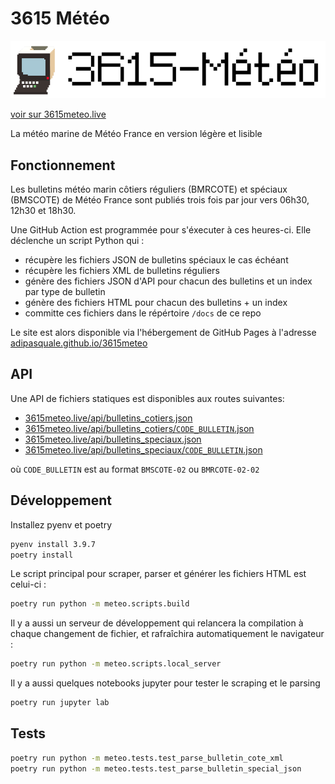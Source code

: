 # 3615 Météo

![3615 Météo](https://raw.githubusercontent.com/adipasquale/3615meteo/main/static_assets/logo.png)

[voir sur 3615meteo.live](https://www.3615meteo.live)

La météo marine de Météo France en version légère et lisible

## Fonctionnement

Les bulletins météo marin côtiers réguliers (BMRCOTE) et spéciaux (BMSCOTE) de Météo France sont publiés trois fois par jour vers 06h30, 12h30 et 18h30.

Une GitHub Action est programmée pour s'éxecuter à ces heures-ci. Elle déclenche un script Python qui :

- récupère les fichiers JSON de bulletins spéciaux le cas échéant
- récupère les fichiers XML de bulletins réguliers
- génère des fichiers JSON d'API pour chacun des bulletins et un index par type de bulletin
- génère des fichiers HTML pour chacun des bulletins + un index
- committe ces fichiers dans le répértoire `/docs` de ce repo

Le site est alors disponible via l'hébergement de GitHub Pages à l'adresse [adipasquale.github.io/3615meteo](https://adipasquale.github.io/3615meteo)

## API

Une API de fichiers statiques est disponibles aux routes suivantes:

- [3615meteo.live/api/bulletins_cotiers.json](https://3615meteo.live/api/bulletins_cotiers.json)
- [3615meteo.live/api/bulletins_cotiers/`CODE_BULLETIN`.json](https://3615meteo.live/api/bulletins_cotiers.json)
- [3615meteo.live/api/bulletins_speciaux.json](https://3615meteo.live/api/bulletins_speciaux.json)
- [3615meteo.live/api/bulletins_speciaux/`CODE_BULLETIN`.json](https://3615meteo.live/api/bulletins_speciaux.json)

où `CODE_BULLETIN` est au format `BMSCOTE-02` ou `BMRCOTE-02-02`

## Développement

Installez pyenv et poetry

```sh
pyenv install 3.9.7
poetry install
```

Le script principal pour scraper, parser et générer les fichiers HTML est celui-ci :

```sh
poetry run python -m meteo.scripts.build
```

Il y a aussi un serveur de développement qui relancera la compilation à chaque changement de fichier, et rafraîchira automatiquement le navigateur :

```sh
poetry run python -m meteo.scripts.local_server
```

Il y a aussi quelques notebooks jupyter pour tester le scraping et le parsing

```sh
poetry run jupyter lab
```

## Tests

```sh
poetry run python -m meteo.tests.test_parse_bulletin_cote_xml
poetry run python -m meteo.tests.test_parse_bulletin_special_json
```
